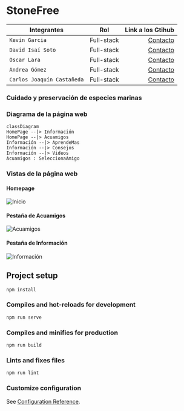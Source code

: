 # StoneFree

| Integrantes                    |    Rol    |                          Link a los Gtihub |
| ------------------------------ | :--------: | -----------------------------------------: |
| `Kevin Garcia`               | Full-stack |         [Contacto](https://github.com/kegara) |
| `David Isaí Soto`           | Full-stack | [Contacto](https://github.com/DavidSotoOrtiz) |
| `Oscar Lara`                 | Full-stack |               [Contacto](https://github.com/) |
| `Andrea Gómez`              | Full-stack | [Contacto](https://github.com/andrea-liliana) |
| `Carlos Joaquín Castañeda` | Full-stack |               [Contacto](https://github.com/) |

### Cuidado y preservación de especies marinas

### Diagrama de la página web

 ```mermaid
classDiagram
HomePage --|> Información
HomePage --|> Acuamigos
Información --|> AprendeMas
Información --|> Consejos
Información --|> Videos
Acuamigos : SeleccionaAmigo
```
### Vistas de la página web

#### Homepage

![Inicio](https://user-images.githubusercontent.com/42507973/168587061-08840af5-0353-4122-8dc2-49704cc68dda.png)

#### Pestaña de Acuamigos

![Acuamigos](https://user-images.githubusercontent.com/42507973/168587766-d55438a6-0f0f-4989-a221-1916be49beca.png)

#### Pestaña de Información 

![Información](https://user-images.githubusercontent.com/42507973/168587208-c840b036-630b-4fdf-9791-e45d62af6faa.png)



## Project setup
```
npm install
```

### Compiles and hot-reloads for development
```
npm run serve
```

### Compiles and minifies for production
```
npm run build
```

### Lints and fixes files
```
npm run lint
```

### Customize configuration
See [Configuration Reference](https://cli.vuejs.org/config/).
